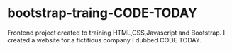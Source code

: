 # bootstrap-traing-CODE-TODAY
 Frontend project created to training HTML,CSS,Javascript and Bootstrap. I created a website for a fictitious company I dubbed CODE TODAY.
